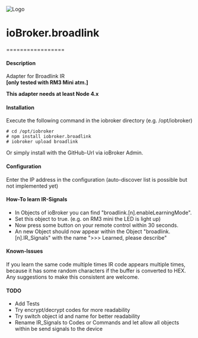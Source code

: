 ![Logo](admin/broadlink.png)
# ioBroker.broadlink
=================

#### Description

Adapter for Broadlink IR  
**[only tested with RM3 Mini atm.]**

**This adapter needs at least Node 4.x**

#### Installation
Execute the following command in the iobroker directory (e.g. /opt/iobroker)  
```
# cd /opt/iobroker
# npm install iobroker.broadlink
# iobroker upload broadlink
```

Or simply install with the GitHub-Url via ioBroker Admin.

#### Configuration
Enter the IP address in the configuration (auto-discover list is possible but not implemented yet)

#### How-To learn IR-Signals
* In Objects of ioBroker you can find "broadlink.[n].enableLearningMode".
* Set this object to true. (e.g. on RM3 mini the LED is light up)
* Now press some button on your remote control within 30 seconds.
* An new Object should now appear within the Object "broadlink.[n].IR_Signals" with the name ">>> Learned, please describe"

#### Known-Issues
If you learn the same code multiple times IR code appears multiple times, because it has some random characters if the buffer is converted to HEX.
Any suggestions to make this consistent are welcome.

#### TODO
* Add Tests
* Try encrypt/decrypt codes for more readability
* Try switch object id and name for better readability
* Rename IR_Signals to Codes or Commands and let allow all objects within be send signals to the device 


